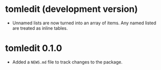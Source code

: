 # tomledit (development version)

* Unnamed lists are now turned into an array of items. Any named listed are treated as inline tables. 

# tomledit 0.1.0

* Added a `NEWS.md` file to track changes to the package.
